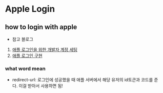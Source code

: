 # Apple Login

## how to login with apple

- 참고 블로그

1. [애플 로그인을 위한 개발자 계정 세팅](https://tlog.tammolo.com/posts/apple-login-01)
2. [애플 로그인 구현](https://tlog.tammolo.com/posts/apple-login-02)

### what word mean

- redirect-url: 로그인에 성공했을 때 애플 서버에서 해당 유저의 id토큰과 코드를 준다. 이걸 받아서 사용하면 됨!
